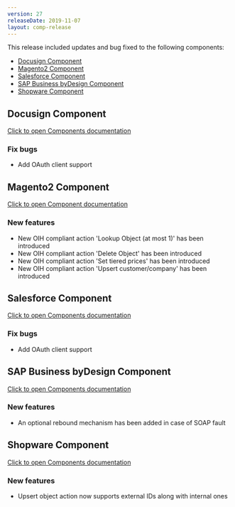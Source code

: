 ```yaml
---
version: 27
releaseDate: 2019-11-07
layout: comp-release
---
```


This release included updates and bug fixed to the following components:

*   [Docusign Component](#docusign-component)
*   [Magento2 Component](#magento2-component)
*   [Salesforce Component](#salesforce-component)
*   [SAP Business byDesign Component](#sap-business-bydesign-component)
*   [Shopware Component](#shopware-component)

## Docusign Component
[Click to open Components documentation](/components/docusign/)

### Fix bugs
* Add OAuth client support

## Magento2 Component
[Click to open Component documentation](/components/magento2/)

### New features
* New OIH compliant action 'Lookup Object (at most 1)' has been introduced
* New OIH compliant action 'Delete Object' has been introduced
* New OIH compliant action 'Set tiered prices' has been introduced
* New OIH compliant action 'Upsert customer/company' has been introduced

## Salesforce Component
[Click to open Components documentation](/components/salesforce/)

### Fix bugs
* Add OAuth client support

## SAP Business byDesign Component
[Click to open Components documentation](/components/sap-bydesign/)

### New features
* An optional rebound mechanism has been added in case of SOAP fault

## Shopware Component
[Click to open Components documentation](/components/shopware/)

### New features
* Upsert object action now supports external IDs along with internal ones
